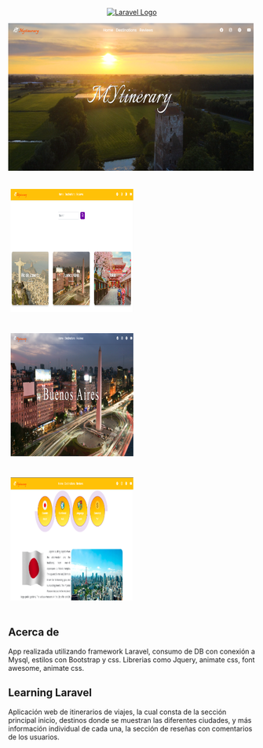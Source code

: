 <p align="center"><a href="https://laravel.com" target="_blank"><img src="https://raw.githubusercontent.com/laravel/art/master/logo-lockup/5%20SVG/2%20CMYK/1%20Full%20Color/laravel-logolockup-cmyk-red.svg" width="400" alt="Laravel Logo"></a></p>

<p>
<img src="https://github.com/marianteran/citieslaravel/blob/master/public/readme/home.png?raw=true" width="500px" height="300px"  alt="homeSite"/>
</p>


<p>
<img src="https://github.com/marianteran/citieslaravel/blob/master/public/readme/city.png?raw=true" width="250px" height="250px" hspace="5" vspace="20" alt="homeSite"/>
<img src="https://github.com/marianteran/citieslaravel/blob/master/public/readme/detalle.png?raw=true" width="250px" height="250px" hspace="5" vspace="20" alt="homeSite"/>
<img src="https://github.com/marianteran/citieslaravel/blob/master/public/readme/detalle2.png?raw=true" width="250px" height="250px" hspace="5" vspace="20" alt="homeSite"/>
</p>

## Acerca de 

App realizada utilizando framework Laravel, consumo de DB con conexión a Mysql, estilos con Bootstrap y css. Librerias como Jquery, animate css, font awesome, animate css.



## Learning Laravel

Aplicación  web de itinerarios de viajes, la cual consta de la sección principal inicio, destinos donde se muestran las diferentes ciudades, y más información individual de cada una, la sección de reseñas con comentarios de los usuarios.
